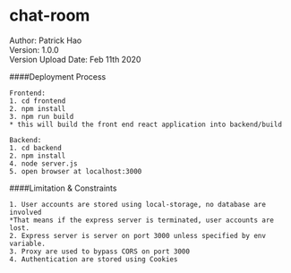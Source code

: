 # chat-room
Author: Patrick Hao  
Version: 1.0.0  
Version Upload Date: Feb 11th 2020

####Deployment Process

```
Frontend:
1. cd frontend
2. npm install
3. npm run build 
* this will build the front end react application into backend/build

Backend:
1. cd backend
2. npm install
4. node server.js
5. open browser at localhost:3000
```

####Limitation & Constraints
```
1. User accounts are stored using local-storage, no database are involved
*That means if the express server is terminated, user accounts are lost.
2. Express server is server on port 3000 unless specified by env variable. 
3. Proxy are used to bypass CORS on port 3000
4. Authentication are stored using Cookies
```